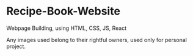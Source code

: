 # Recipe-Book-Website
Webpage Building, using HTML, CSS, JS, React

Any images used belong to their rightful owners, used only for personal project. 


